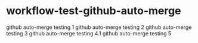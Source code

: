 # workflow-test-github-auto-merge

github auto-merge testing 1
github auto-merge testing 2
github auto-merge testing 3
github auto-merge testing 4.1
github auto-merge testing 5